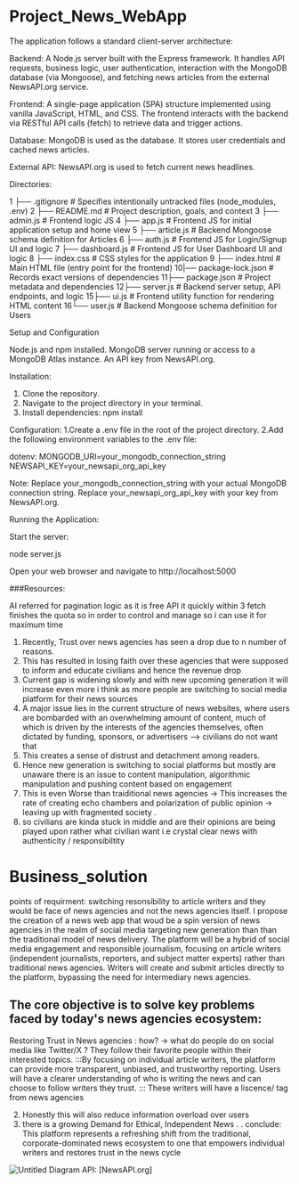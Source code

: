 # Project_News_WebApp

The application follows a standard client-server architecture:

Backend: A Node.js server built with the Express framework. It handles API requests, business logic, user authentication, interaction with the MongoDB database (via Mongoose), and fetching news articles from the external NewsAPI.org service.
 
Frontend: A single-page application (SPA) structure implemented using vanilla JavaScript, HTML, and CSS. The frontend interacts with the backend via RESTful API calls (fetch) to retrieve data and trigger actions.

Database: MongoDB is used as the database. It stores user credentials and cached news articles.
 
External API: NewsAPI.org is used to fetch current news headlines.

Directories:

1 ├── .gitignore             # Specifies intentionally untracked files (node_modules, .env)
2 ├── README.md              # Project description, goals, and context
3 ├── admin.js               # Frontend logic JS 
4 ├── app.js                 # Frontend JS for initial application setup and home view
5 ├── article.js             # Backend Mongoose schema definition for Articles
6 ├── auth.js                # Frontend JS for Login/Signup UI and logic
7 ├── dashboard.js           # Frontend JS for User Dashboard UI and logic
8 ├── index.css              # CSS styles for the application
9 ├── index.html             # Main HTML file (entry point for the frontend)
10|── package-lock.json      # Records exact versions of dependencies
11├── package.json           # Project metadata and dependencies
12├── server.js              # Backend server setup, API endpoints, and logic
15├── ui.js                  # Frontend utility function for rendering HTML content
16└── user.js                # Backend Mongoose schema definition for Users


Setup and Configuration

Node.js and npm installed.
MongoDB server running or access to a MongoDB Atlas instance.
An API key from NewsAPI.org.

Installation:
1. Clone the repository.
2. Navigate to the project directory in your terminal.
3. Install dependencies: npm install

Configuration:
1.Create a .env file in the root of the project directory.
2.Add the following environment variables to the .env file:
 
dotenv:
MONGODB_URI=your_mongodb_connection_string 
NEWSAPI_KEY=your_newsapi_org_api_key 

Note: Replace your_mongodb_connection_string with your actual MongoDB connection string.
Replace your_newsapi_org_api_key with your key from NewsAPI.org.
 
Running the Application:

Start the server:

node server.js

Open your web browser and navigate to http://localhost:5000


###Resources:


AI referred for pagination logic as it is free API it quickly within 3 fetch finishes the quota so in order to control and manage so i can use it for maximum time 




 





























































































1. Recently, Trust over news agencies has seen a drop due to n number of reasons.
2. This has resulted in losing faith over these agencies that were supposed to inform and educate civilians and hence the revenue drop
3. Current gap is widening slowly and with new upcoming generation it will increase even more i think as more people are switching to social media platform for their news sources
4. A major issue lies in the current structure of news websites, where users are bombarded with an overwhelming amount of content, much of which is driven by the interests of the agencies themselves, often dictated by funding, sponsors, or advertisers  --> civilians do not want that
5. This creates a sense of distrust and detachment among readers.
6. Hence new generation is switching to social platforms but mostly are unaware there is an issue to content manipulation, algorithmic manipulation and pushing content based on engagement
7. This is even Worse than traiditional news agencies -> This increases the rate of creating echo chambers and polarization of public opinion -> leaving up with fragmented society .
8. so civilians are kinda stuck in middle and are their opinions are being played upon rather what civilian want i.e crystal clear news with authenticity / responsibiltity
# Business_solution
points of requirment: switching resonsibility to article writers and they would be face of news agencies and not the news agencies itself.
I propose the creation of a news web app that woud be a spin version of news agencies in the realm of social media targeting new generation than than the traditional model of news delivery. The platform will be a hybrid of social media engagement and responsible journalism, focusing on article writers (independent journalists, reporters, and subject matter experts) rather than traditional news agencies. Writers will create and submit articles directly to the platform, bypassing the need for intermediary news agencies.

## The core objective is to solve key problems faced by today's news agencies ecosystem:
Restoring Trust in News agencies :
how? -> what do people do on social media like Twitter/X ? 
They follow their favorite people within their interested topics.
:::By focusing on individual article writers, the platform can provide more transparent, unbiased, and trustworthy reporting. Users will have a clearer understanding of who is writing the news and can choose to follow writers they trust.
:::
These writers will have a liscence/ tag from news agencies

2. Honestly this will also reduce information overload over users
3. there is a growing Demand for Ethical, Independent News
.
.
conclude: This platform represents a refreshing shift from the traditional, corporate-dominated news ecosystem to one that empowers individual writers and restores trust in the news cycle

![Untitled Diagram](https://github.com/user-attachments/assets/687e9a07-616f-4293-80ce-68cf7d065f0a)
API: [NewsAPI.org]

